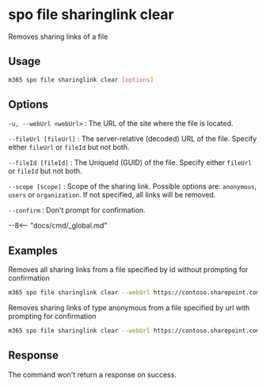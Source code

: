 # spo file sharinglink clear

Removes sharing links of a file

## Usage

```sh
m365 spo file sharinglink clear [options]
```

## Options

`-u, --webUrl <webUrl>`
: The URL of the site where the file is located.

`--fileUrl [fileUrl]`
: The server-relative (decoded) URL of the file. Specify either `fileUrl` or `fileId` but not both.

`--fileId [fileId]`
: The UniqueId (GUID) of the file. Specify either `fileUrl` or `fileId` but not both.

`--scope [scope]`
: Scope of the sharing link. Possible options are: `anonymous`, `users` or `organization`. If not specified, all links will be removed.

`--confirm`
: Don't prompt for confirmation.

--8<-- "docs/cmd/_global.md"

## Examples

Removes all sharing links from a file specified by id without prompting for confirmation

```sh
m365 spo file sharinglink clear --webUrl https://contoso.sharepoint.com/sites/demo --fileId daebb04b-a773-4baa-b1d1-3625418e3234 --confirm
```

Removes sharing links of type anonymous from a file specified by url with prompting for confirmation

```sh
m365 spo file sharinglink clear --webUrl https://contoso.sharepoint.com/sites/demo --fileUrl '/sites/demo/Shared Documents/document.docx' --scope anonymous
```

## Response

The command won't return a response on success.
